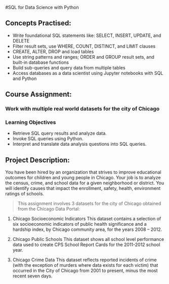 
#SQL for Data Science with Python 
## Concepts Practised:
- Write foundational SQL statements like: SELECT, INSERT, UPDATE, and DELETE 
- Filter result sets, use WHERE, COUNT, DISTINCT, and LIMIT clauses 
- CREATE, ALTER, DROP and load tables 
- Use string patterns and ranges; ORDER and GROUP result sets, and built-in database functions 
- Build sub-queries and query data from multiple tables  
- Access databases as a data scientist using Jupyter notebooks with SQL and Python 

## Course Assignment: 
### Work with multiple real world datasets for the city of Chicago
### Learning Objectives
- Retrieve SQL query results and analyze data.
- Invoke SQL queries using Python.
- Interpret and translate data analysis questions into SQL queries.

## Project Description:
You have been hired by an organization that strives to improve educational outcomes for children and young people in Chicago. Your job is to analyze the census, crime, and school data for a given neighborhood or district. You will identify causes that impact the enrollment, safety, health, environment ratings of schools.

> This assignment involves 3 datasets for the city of Chicago obtained from the Chicago Data Portal:

1. Chicago Socioeconomic Indicators
This dataset contains a selection of six socioeconomic indicators of public health significance and a hardship index, by Chicago community area, for the years 2008 – 2012.

2. Chicago Public Schools
This dataset shows all school level performance data used to create CPS School Report Cards for the 2011-2012 school year.

3. Chicago Crime Data
This dataset reflects reported incidents of crime (with the exception of murders where data exists for each victim) that occurred in the City of Chicago from 2001 to present, minus the most recent seven days.

